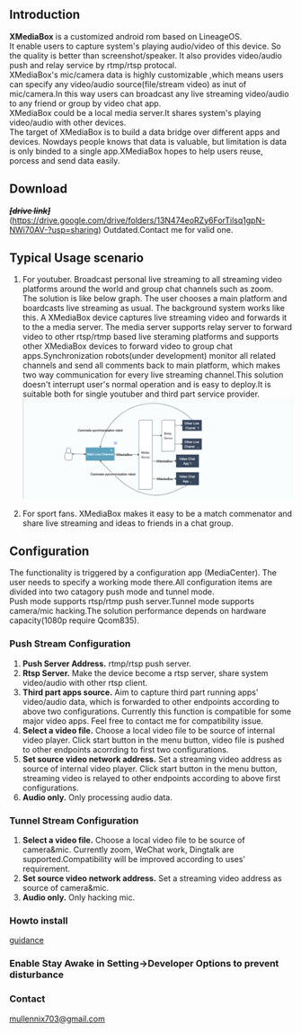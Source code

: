 Introduction
------------
**XMediaBox** is a customized android rom based on LineageOS.  
It enable users to capture system's playing audio/video of this device. So the quality is better than screenshot/speaker. It also provides video/audio push and relay service by rtmp/rtsp protocal.  
XMediaBox's mic/camera data is highly customizable ,which means users can  specify any video/audio source(file/stream video) as inut of mic/camera.In this way users can broadcast any live streaming video/audio to any friend or group by video chat app.  
XMediaBox could be a local media server.It shares system's playing video/audio with other devices.  
The target of XMediaBox is to build a data bridge over different apps and devices. Nowdays people knows that data is valuable, but limitation is data is only binded to a single app.XMediaBox hopes to help users reuse, porcess and send data easily.   



Download
------------
***~~[drive link]~~***(https://drive.google.com/drive/folders/13N474eoRZy6ForTilsq1gpN-NWi70AV-?usp=sharing)
Outdated.Contact me for valid one.



Typical Usage scenario
-----------
1. For youtuber. Broadcast personal live streaming to all streaming video platforms around the world and group chat channels such as zoom.  
The solution is like below graph. The user chooses a main platform and boardcasts live streaming as usual. The background system works like this. A XMediaBox device captures live streaming video and forwards it to the a media server. The media server supports relay server to forward video to other rtsp/rtmp based live steraming platforms and supports other XMediaBox devices to forward video to group chat apps.Synchronization robots(under development)  monitor all related channels and send all comments back to main platform, which makes two way communication for every live streaming channel.This solution doesn't interrupt user's normal operation and is easy to deploy.It is suitable both for single youtuber and third part service provider.  
![](https://github.com/mullennix703/XMediaBox/raw/master/images/XMediaBox.png)

2. For sport fans. XMediaBox makes it easy to be a match commenator and share live streaming and ideas to friends in a chat group. 



Configuration 
-------
The functionality is triggered by a configuration app (MediaCenter). The user needs to specify a working mode there.All configuration items are divided into two catagory push mode and tunnel mode.  
Push mode supports rtsp/rtmp push server.Tunnel mode supports camera/mic hacking.The solution performance depends on hardware capacity(1080p require Qcom835).  
### Push Stream Configuration
1. **Push Server Address.** rtmp/rtsp push server.
2. **Rtsp Server.** Make the device become a rtsp server, share system video/audio with other rtsp client.
3. **Third part apps source.** Aim to capture third part running apps' video/audio data, which is forwarded to other endpoints according to above two configurations. Currently this function is compatible for some major video apps. Feel free to contact me for compatibility issue.
4. **Select a video file.** Choose a local video file to be source of internal video player. Click start button in the menu button, video file is pushed to other endpoints acorrding to first two configurations.
5. **Set source video network address.** Set a streaming video address as source of internal video player. Click start button in the menu button, streaming video is relayed to other endpoints according to above first configurations.
6. **Audio only.** Only processing audio data.

### Tunnel Stream Configuration
1. **Select a video file.** Choose a local video file to be source of camera&mic. Currently zoom, WeChat work, Dingtalk are supported.Compatibility will be improved according to uses' requirement.
5. **Set source video network address.** Set a streaming video address as source of camera&mic. 
6. **Audio only.** Only hacking mic.

### Howto install
[guidance](https://wiki.lineageos.org/install_guides.html)

### Enable Stay Awake in Setting->Developer Options to prevent disturbance

### Contact
mullennix703@gmail.com


